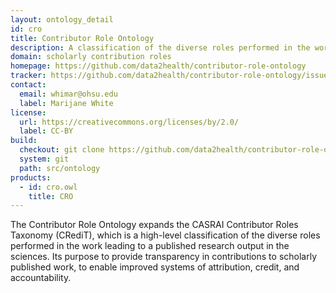 ```yaml
---
layout: ontology_detail
id: cro
title: Contributor Role Ontology
description: A classification of the diverse roles performed in the work leading to a published research output in the sciences. Its purpose to provide transparency in contributions to scholarly published work, to enable improved systems of attribution, credit, and accountability.
domain: scholarly contribution roles
homepage: https://github.com/data2health/contributor-role-ontology
tracker: https://github.com/data2health/contributor-role-ontology/issues
contact:
  email: whimar@ohsu.edu
  label: Marijane White
license:
  url: https://creativecommons.org/licenses/by/2.0/
  label: CC-BY
build:
  checkout: git clone https://github.com/data2health/contributor-role-ontology.git
  system: git
  path: src/ontology
products:
  - id: cro.owl
    title: CRO
---
```


The Contributor Role Ontology expands the CASRAI Contributor Roles Taxonomy (CRediT), which is a high-level classification of the diverse roles performed in the work leading to a published research output in the sciences. Its purpose to provide transparency in contributions to scholarly published work, to enable improved systems of attribution, credit, and accountability.
